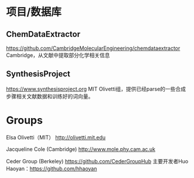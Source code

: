 

# 项目/数据库

## ChemDataExtractor
https://github.com/CambridgeMolecularEngineering/chemdataextractor
Cambridge，从文献中提取部分化学相关信息

## SynthesisProject
https://www.synthesisproject.org
MIT Olivetti组，提供已经parse的一些合成步骤相关文献数据和训练好的词向量。

# Groups

Elsa Olivetti（MIT）
http://olivetti.mit.edu

Jacqueline Cole (Cambridge)
http://www.mole.phy.cam.ac.uk

Ceder Group (Berkeley)
https://github.com/CederGroupHub
主要开发者Huo Haoyan：https://github.com/hhaoyan